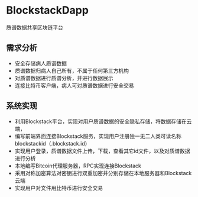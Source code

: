 # BlockstackDapp
质谱数据共享区块链平台
## 需求分析
+ 安全存储病人质谱数据
+ 质谱数据归病人自己所有，不属于任何第三方机构
+ 对质谱数据进行质谱分析，并进行数据展示
+ 连接比特币客户端，病人可对质谱数据进行安全交易
## 系统实现
+ 利用Blockstack平台，实现对用户质谱数据的安全隐私存储，将数据存储在云端，
+ 编写前端界面连接Blockstack服务，实现用户注册独一无二人类可读名称blockstackid（.blockstack.id）
+ 实现用户登录，质谱数据文件上传，下载，查看其它id文件，以及对质谱数据进行分析
+ 本地编写Bitcoin代理服务器，RPC实现连接Blockstack
+ 采用对称加密算法对密钥进行双重加密并分别存储在本地服务器和Blockstack云端
+ 实现用户对文件用比特币进行安全交易
